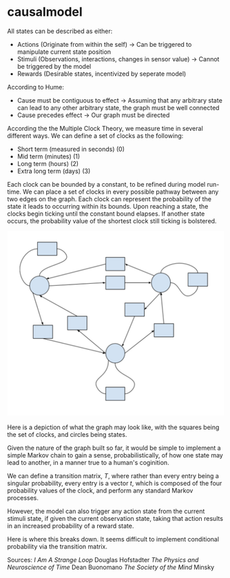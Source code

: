 # causalmodel

All states can be described as either:
* Actions (Originate from within the self) -> Can be triggered to manipulate current state position
* Stimuli (Observations, interactions, changes in sensor value) -> Cannot be triggered by the model
* Rewards (Desirable states, incentivized by seperate model)

According to Hume:
* Cause must be contiguous to effect -> Assuming that any arbitrary state can lead to any other arbitrary state, the graph must be well connected
* Cause precedes effect -> Our graph must be directed

According the the Multiple Clock Theory, we measure time in several different ways. We can define a set of clocks as the following:

* Short term (measured in seconds)  (0)
* Mid term (minutes) (1)
* Long term (hours) (2)
* Extra long term (days) (3)

Each clock can be bounded by a constant, to be refined during model run-time. We can place a set of clocks in every possible pathway between any two edges on the graph. Each clock can represent the probability of the state it leads to occurring within its bounds. Upon reaching a state, the clocks begin ticking until the constant bound elapses. If another state occurs, the probability value of the shortest clock still ticking is bolstered.

![cgraph](https://github.com/atomdog/causalmodel/blob/main/g.png)

Here is a depiction of what the graph may look like, with the squares being the set of clocks, and circles being states.

Given the nature of the graph built so far, it would be simple to implement a simple Markov chain to gain a sense, probabilistically, of how one state may lead to another, in a manner true to a human's coginition. 

We can define a transition matrix, <i>T</i>, where rather than every entry being a singular probability, every entry is a vector <i>t</i>, which is composed of the four probability values of the clock, and perform any standard Markov processes.

However, the model can also trigger any action state from the current stimuli state, if given the current observation state, taking that action results in an increased probability of a reward state.

Here is where this breaks down. It seems difficult to implement conditional probability via the transition matrix. 

Sources: 
<i>I Am A Strange Loop </i> Douglas Hofstadter 
<i>The Physics and Neuroscience of Time</i> Dean Buonomano
<i>The Society of the Mind</i> Minsky

